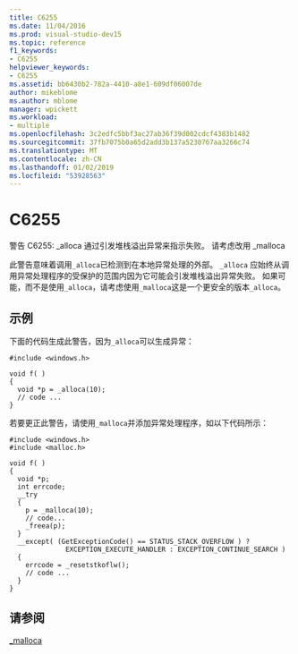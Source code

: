 ```yaml
---
title: C6255
ms.date: 11/04/2016
ms.prod: visual-studio-dev15
ms.topic: reference
f1_keywords:
- C6255
helpviewer_keywords:
- C6255
ms.assetid: bb6430b2-782a-4410-a8e1-609df06007de
author: mikeblome
ms.author: mblome
manager: wpickett
ms.workload:
- multiple
ms.openlocfilehash: 3c2edfc5bbf3ac27ab36f39d002cdcf4383b1482
ms.sourcegitcommit: 37fb7075b0a65d2add3b137a5230767aa3266c74
ms.translationtype: MT
ms.contentlocale: zh-CN
ms.lasthandoff: 01/02/2019
ms.locfileid: "53928563"
---
```

# <a name="c6255"></a>C6255
警告 C6255: _alloca 通过引发堆栈溢出异常来指示失败。 请考虑改用 _malloca

 此警告意味着调用`_alloca`已检测到在本地异常处理的外部。 `_alloca` 应始终从调用异常处理程序的受保护的范围内因为它可能会引发堆栈溢出异常失败。 如果可能，而不是使用`_alloca`，请考虑使用`_malloca`这是一个更安全的版本`_alloca`。

## <a name="example"></a>示例
 下面的代码生成此警告，因为`_alloca`可以生成异常：

```
#include <windows.h>

void f( )
{
  void *p = _alloca(10);
  // code ...
}
```

 若要更正此警告，请使用`_malloca`并添加异常处理程序，如以下代码所示：

```
#include <windows.h>
#include <malloc.h>

void f( )
{
  void *p;
  int errcode;
  __try
  {
    p = _malloca(10);
    // code...
    _freea(p);
  }
  __except( (GetExceptionCode() == STATUS_STACK_OVERFLOW ) ?
              EXCEPTION_EXECUTE_HANDLER : EXCEPTION_CONTINUE_SEARCH )
  {
    errcode = _resetstkoflw();
    // code ...
  }
}
```

## <a name="see-also"></a>请参阅
 [_malloca](/cpp/c-runtime-library/reference/malloca)